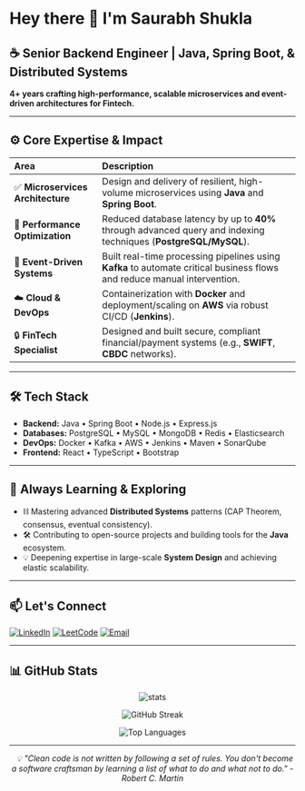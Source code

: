 # Hey there 👋 I'm Saurabh Shukla

## ☕ Senior Backend Engineer | Java, Spring Boot, & Distributed Systems

**4+ years crafting high-performance, scalable microservices and event-driven architectures for Fintech.**

---

## ⚙️ Core Expertise & Impact

|  Area | Description |
|  :--- | :--- |
| ✅  **Microservices Architecture** | Design and delivery of resilient, high-volume microservices using **Java** and **Spring Boot**. |
| 🚀  **Performance Optimization** | Reduced database latency by up to **40%** through advanced query and indexing techniques (**PostgreSQL/MySQL**). |
| 🧠  **Event-Driven Systems** | Built real-time processing pipelines using **Kafka** to automate critical business flows and reduce manual intervention. |
| ☁️  **Cloud & DevOps** | Containerization with **Docker** and deployment/scaling on **AWS** via robust CI/CD (**Jenkins**). |
| 🔒  **FinTech Specialist** | Designed and built secure, compliant financial/payment systems (e.g., **SWIFT**, **CBDC** networks). |

---

## 🛠️ Tech Stack

- **Backend:** Java • Spring Boot • Node.js • Express.js
- **Databases:** PostgreSQL • MySQL • MongoDB • Redis • Elasticsearch
- **DevOps:** Docker • Kafka • AWS • Jenkins • Maven • SonarQube
- **Frontend:** React • TypeScript • Bootstrap

---

## 🎯 Always Learning & Exploring

- ⛓️ Mastering advanced **Distributed Systems** patterns (CAP Theorem, consensus, eventual consistency).
- 🛠️ Contributing to open-source projects and building tools for the **Java** ecosystem.
- 💡 Deepening expertise in large-scale **System Design** and achieving elastic scalability.

---

## 📫 Let's Connect

[![LinkedIn](https://img.shields.io/badge/LinkedIn-%230077B5.svg?style=for-the-badge&logo=linkedin&logoColor=white)](https://www.linkedin.com/in/saurabh1515/)
[![LeetCode](https://img.shields.io/badge/LeetCode-FFA116?style=for-the-badge&logo=leetcode&logoColor=white)](https://leetcode.com/s1gma)
[![Email](https://img.shields.io/badge/Email-D14836?style=for-the-badge&logo=gmail&logoColor=white)](mailto:saurabhshukla1515@gmail.com)

---

## 📊 GitHub Stats

<div align="center">
  
![stats](https://github-readme-stats.vercel.app/api?username=saurabh1515&theme=react&hide_border=true&include_all_commits=true&count_private=true)

![GitHub Streak](https://github-readme-streak-stats.herokuapp.com/?user=saurabh1515&theme=react&hide_border=true)

![Top Languages](https://github-readme-stats.vercel.app/api/top-langs/?username=saurabh1515&theme=react&hide_border=true&layout=compact&langs_count=8)

</div>

---

<div align="center">
  <i>💡 "Clean code is not written by following a set of rules. You don't become a software craftsman by learning a list of what to do and what not to do." - Robert C. Martin</i>
</div>
